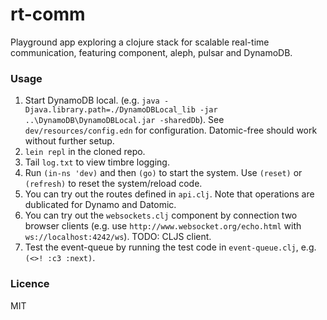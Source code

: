 # rt-comm

Playground app exploring a clojure stack for scalable real-time communication, featuring component, aleph, pulsar and DynamoDB.

### Usage

1. Start DynamoDB local. (e.g. `java -Djava.library.path=./DynamoDBLocal_lib -jar ..\DynamoDB\DynamoDBLocal.jar -sharedDb`). See `dev/resources/config.edn` for configuration. Datomic-free should work without further setup.
2. `lein repl` in the cloned repo.
3. Tail `log.txt` to view timbre logging.
4. Run `(in-ns 'dev)` and then `(go)` to start the system. Use `(reset)` or `(refresh)` to reset the system/reload code.
5. You can try out the routes defined in `api.clj`. Note that operations are dublicated for Dynamo and Datomic.
6. You can try out the `websockets.clj` component by connection two browser clients (e.g. use `http://www.websocket.org/echo.html` with `ws://localhost:4242/ws`). TODO: CLJS client.
7. Test the event-queue by running the test code in `event-queue.clj`, e.g. `(<>! :c3 :next)`.


### Licence

MIT

